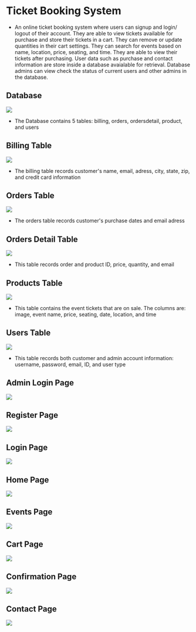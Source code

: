 # Ticket Booking System

- An online ticket booking system where users can signup and login/ logout of their account. 
They are able to view tickets available for purchase and store their tickets in a cart. 
They can remove or update quantities in their cart settings. They can search for events based
on name, location, price, seating, and time. They are able to view their tickets after purchasing.
User data such as purchase and contact information are store inside a database avaialable for 
retrieval. Database admins can view check the status of current users and other admins in the database. 


## Database
![](screenshots/database.JPG)

- The Database contains 5 tables: billing, orders, ordersdetail, product, and users

## Billing Table
![](screenshots/billing.JPG)

- The billing table records customer's name, email, adress, city, state, zip, and credit card information

## Orders Table
![](screenshots/orders.JPG)

- The orders table records customer's purchase dates and email adress

## Orders Detail Table
![](screenshots/ordersdetail.JPG)

- This table records order and product ID, price, quantity, and email

## Products Table
![](screenshots/product.JPG)

- This table contains the event tickets that are on sale. The columns are: image, event name, price, seating,
date, location, and time

## Users Table
![](screenshots/users.JPG)

- This table records both customer and admin account information: username, password, email, ID, and user type

## Admin Login Page
![](screenshots/admin_login.JPG)

## Register Page
![](screenshots/register.JPG)

## Login Page
![](screenshots/login.JPG)

## Home Page
![](screenshots/homepage.JPG)

## Events Page
![](screenshots/events.JPG)

## Cart Page
![](screenshots/cart.JPG)

## Confirmation Page
![](screenshots/confirmation.JPG)

## Contact Page
![](screenshots/contact.JPG)





